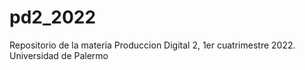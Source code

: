 # pd2_2022
Repositorio de la materia Produccion Digital 2, 1er cuatrimestre 2022. Universidad de Palermo
